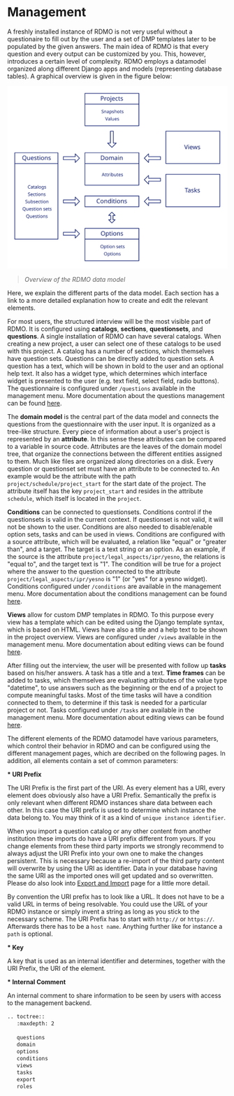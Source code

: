 # Management

A freshly installed instance of RDMO is not very useful without a questionaire to fill out by the user and a set of DMP templates later to be populated by the given answers. The main idea of RDMO is that every question and every output can be customized by you. This, however, introduces a certain level of complexity. RDMO employs a datamodel organized along different Django apps and models (representing database tables). A graphical overview is given in the figure below:

![](../_static/img/datamodel.svg)
> *Overview of the RDMO data model*

Here, we explain the different parts of the data model. Each section has a link to a more detailed explanation how to create and edit the relevant elements.

For most users, the structured interview will be the most visible part of RDMO. It is configured using **catalogs**, **sections**, **questionsets**, and **questions**. A single installation of RDMO can have several catalogs. When creating a new project, a user can select one of these catalogs to be used with this project. A catalog has a number of sections, which themselves have question sets. Questions can be directly added to question sets. A question has a text, which will be shown in bold to the user and an optional help text. It also has a widget type, which determines which interface widget is presented to the user (e.g. text field, select field, radio buttons). The questionnaire is configured under `/questions` available in the management menu. More documentation about the questions management can be found [here](../../management/questions.html).

The **domain model** is the central part of the data model and connects the questions from the questionnaire with the user input. It is organized as a tree-like structure. Every piece of information about a user's project is represented by an **attribute**. In this sense these attributes can be compared to a variable in source code. Attributes are the leaves of the domain model tree, that organize the connections between the different entities assigned to them. Much like files are organized along directories on a disk. Every question or questionset set must have an attribute to be connected to. An example would be the attribute with the path `project/schedule/project_start` for the start date of the project. The attribute itself has the key `project_start` and resides in the attribute `schedule`, which itself is located in the `project`.

**Conditions** can be connected to questionsets. Conditions control if the questionsets is valid in the current context. If questionset is not valid, it will not be shown to the user. Conditions are also needed to disable/enable option sets, tasks and can be used in views. Conditions are configured with a source attribute, which will be evaluated, a relation like "equal" or "greater than", and a target. The target is a text string or an option. As an example, if the source is the attribute `project/legal_aspects/ipr/yesno`, the relations is "equal to", and the target text is "1". The condition will be true for a project where the answer to the question connected to the attribute `project/legal_aspects/ipr/yesno` is "1" (or "yes" for a yesno widget). Conditions configured under `/conditions` are available in the management menu. More documentation about the conditions management can be found [here](../../management/conditions.html).

**Views** allow for custom DMP templates in RDMO. To this purpose every view has a template which can be edited using the Django template syntax, which is based on HTML. Views have also a title and a help text to be shown in the project overview. Views are configured under `/views` available in the management menu. More documentation about editing views can be found [here](../../management/views.html).

After filling out the interview, the user will be presented with follow up **tasks** based on his/her answers. A task has a title and a text. **Time frames** can be added to tasks, which themselves are evaluating attributes of the value type "datetime", to use answers such as the beginning or the end of a project to compute meaningful tasks. Most of the time tasks will have a condition connected to them, to determine if this task is needed for a particular project or not. Tasks configured under `/tasks` are available in the management menu. More documentation about editing views can be found [here](../../management/tasks.html).

The different elements of the RDMO datamodel have various parameters, which control their behavior in RDMO and can be configured using the different management pages, which are decribed on the following pages. In addition, all elements contain a set of common parameters:

__* URI Prefix__

The URI Prefix is the first part of the URI. As every element has a URI, every element does obviously also have a URI Prefix. Semantically the prefix is only relevant when different RDMO instances share data between each other. In this case the URI prefix is used to determine which instance the data belong to. You may think of it as a kind of `unique instance identifier`.

When you import a question catalog or any other content from another institution these imports do have a URI prefix different from yours. If you change elements from these third party imports we strongly recommend to always adjust the URI Prefix into your own one to make the changes persistent. This is necessary because a re-import of the third party content will overwrite by using the URI as identifier. Data in your database having the same URI as the imported ones will get updated and so overwritten. Please do also look into [Export and Import](../../management/export.html) page for a little more detail.

By convention the URI prefix has to look like a URL. It does not have to be a valid URL in terms of being resolvable. You could use the URL of your RDMO instance or simply invent a string as long as you stick to the necessary scheme. The URI Prefix has to start with `http://` or `https://`. Afterwards there has to be a `host name`. Anything further like for instance a `path` is optional.

__* Key__

A key that is used as an internal identifier and determines, together with the URI Prefix, the URI of the element.

__* Internal Comment__

An internal comment to share information to be seen by users with access to the management backend.



```eval_rst
.. toctree::
   :maxdepth: 2

   questions
   domain
   options
   conditions
   views
   tasks
   export
   roles
```
